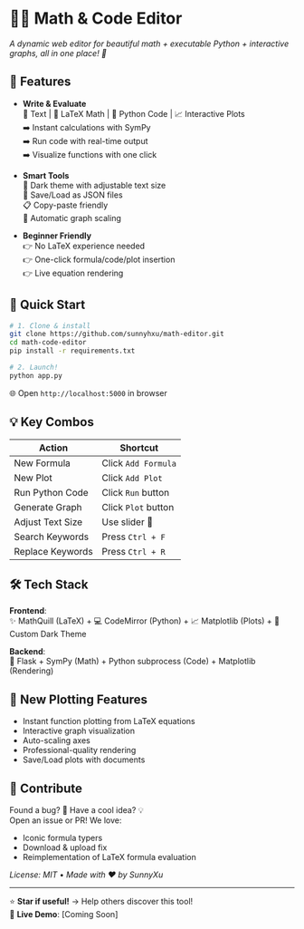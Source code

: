 # 📐✨ Math & Code Editor 

_A dynamic web editor for beautiful math + executable Python + interactive graphs, all in one place! 🚀_

## 🎯 Features

- **Write & Evaluate**  
  📝 Text | 🔢 LaTeX Math | 🐍 Python Code | 📈 Interactive Plots  
  ➡️ Instant calculations with SymPy  
  ➡️ Run code with real-time output  
  ➡️ Visualize functions with one click  

- **Smart Tools**  
  🎨 Dark theme with adjustable text size  
  💾 Save/Load as JSON files  
  📋 Copy-paste friendly  
  📏 Automatic graph scaling  

- **Beginner Friendly**  
  👉 No LaTeX experience needed  
  👉 One-click formula/code/plot insertion  
  👉 Live equation rendering  

## 🚀 Quick Start

```bash
# 1. Clone & install
git clone https://github.com/sunnyhxu/math-editor.git
cd math-code-editor
pip install -r requirements.txt

# 2. Launch!
python app.py
```

🌐 Open `http://localhost:5000` in browser

## 💡 Key Combos

| Action                | Shortcut          |
|-----------------------|-------------------|
| New Formula           | Click `Add Formula` |
| New Plot              | Click `Add Plot`  |
| Run Python Code       | Click `Run` button  |
| Generate Graph        | Click `Plot` button |
| Adjust Text Size      | Use slider 📏     |
| Search Keywords       | Press `Ctrl + F`   |
| Replace Keywords      | Press `Ctrl + R`   |

## 🛠️ Tech Stack

**Frontend**:  
✨ MathQuill (LaTeX) + 💻 CodeMirror (Python) + 📈 Matplotlib (Plots) + 🎨 Custom Dark Theme  

**Backend**:  
🐍 Flask + SymPy (Math) + Python subprocess (Code) + Matplotlib (Rendering)  

## 🌟 New Plotting Features
- Instant function plotting from LaTeX equations
- Interactive graph visualization
- Auto-scaling axes
- Professional-quality rendering
- Save/Load plots with documents

## 🤝 Contribute

Found a bug? 🐛 Have a cool idea? 💡  
Open an issue or PR! We love:  
- Iconic formula typers
- Download & upload fix  
- Reimplementation of LaTeX formula evaluation

_License: MIT_ • _Made with ❤️ by SunnyXu_  

---

⭐ **Star if useful!** → Help others discover this tool!  
🔗 **Live Demo**: [Coming Soon]